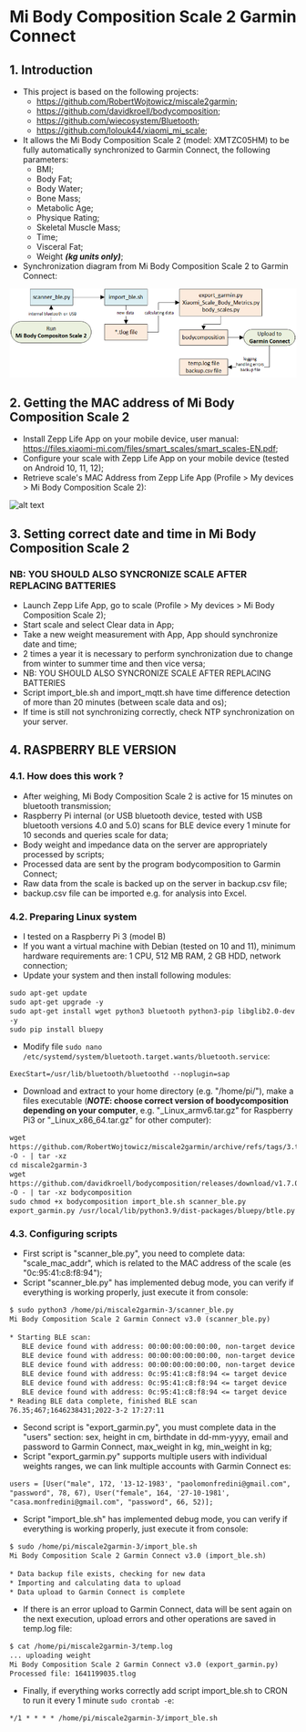 # Mi Body Composition Scale 2 Garmin Connect

## 1. Introduction
- This project is based on the following projects:
  - https://github.com/RobertWojtowicz/miscale2garmin;
  - https://github.com/davidkroell/bodycomposition;
  - https://github.com/wiecosystem/Bluetooth;
  - https://github.com/lolouk44/xiaomi_mi_scale;
- It allows the Mi Body Composition Scale 2 (model: XMTZC05HM) to be fully automatically synchronized to Garmin Connect, the following parameters:
  - BMI;
  - Body Fat;
  - Body Water;
  - Bone Mass;
  - Metabolic Age;
  - Physique Rating;
  - Skeletal Muscle Mass;
  - Time;
  - Visceral Fat;
  - Weight **_(kg units only)_**;
- Synchronization diagram from Mi Body Composition Scale 2 to Garmin Connect:

![alt text](https://github.com/manfredviii/miscale2garmin/blob/master/pic/workflow.png)

## 2. Getting the MAC address of Mi Body Composition Scale 2
- Install Zepp Life App on your mobile device, user manual: https://files.xiaomi-mi.com/files/smart_scales/smart_scales-EN.pdf;
- Configure your scale with Zepp Life App on your mobile device (tested on Android 10, 11, 12);
- Retrieve scale's MAC Address from Zepp Life App (Profile > My devices > Mi Body Composition Scale 2):

![alt text](https://github.com/manfredviii/miscale2garmin//blob/master/pic/mac_addr.png)

## 3. Setting correct date and time in Mi Body Composition Scale 2
###    NB: YOU SHOULD ALSO SYNCRONIZE SCALE AFTER REPLACING BATTERIES
- Launch Zepp Life App, go to scale (Profile > My devices > Mi Body Composition Scale 2);
- Start scale and select Clear data in App;
- Take a new weight measurement with App, App should synchronize date and time;
- 2 times a year it is necessary to perform synchronization due to change from winter to summer time and then vice versa;
- NB: YOU SHOULD ALSO SYNCRONIZE SCALE AFTER REPLACING BATTERIES
- Script import_ble.sh and import_mqtt.sh have time difference detection of more than 20 minutes (between scale data and os);
- If time is still not synchronizing correctly, check NTP synchronization on your server.

## 4. RASPBERRY BLE VERSION
### 4.1. How does this work ?
- After weighing, Mi Body Composition Scale 2 is active for 15 minutes on bluetooth transmission;
- Raspberry Pi internal (or USB bluetooth device, tested with USB bluetooth versions 4.0 and 5.0) scans for BLE device every 1 minute for 10 seconds and queries scale for data;
- Body weight and impedance data on the server are appropriately processed by scripts;
- Processed data are sent by the program bodycomposition to Garmin Connect;
- Raw data from the scale is backed up on the server in backup.csv file;
- backup.csv file can be imported e.g. for analysis into Excel.

### 4.2. Preparing Linux system
- I tested on a Raspberry Pi 3 (model B)
- If you want a virtual machine with Debian (tested on 10 and 11), minimum hardware requirements are: 1 CPU, 512 MB RAM, 2 GB HDD, network connection;
- Update your system and then install following modules:
```
sudo apt-get update
sudo apt-get upgrade -y
sudo apt-get install wget python3 bluetooth python3-pip libglib2.0-dev -y
sudo pip install bluepy
```
- Modify file
```sudo nano /etc/systemd/system/bluetooth.target.wants/bluetooth.service```:
```
ExecStart=/usr/lib/bluetooth/bluetoothd --noplugin=sap
```
- Download and extract to your home directory (e.g. "/home/pi/"), make a files executable (**_NOTE_: choose correct version of boodycomposition depending on your computer**, e.g. "_Linux_armv6.tar.gz" for Raspberry Pi3 or "_Linux_x86_64.tar.gz" for other computer):
```
wget https://github.com/RobertWojtowicz/miscale2garmin/archive/refs/tags/3.tar.gz -O - | tar -xz
cd miscale2garmin-3
wget https://github.com/davidkroell/bodycomposition/releases/download/v1.7.0/bodycomposition_1.7.0_Linux_armv6.tar.gz -O - | tar -xz bodycomposition
sudo chmod +x bodycomposition import_ble.sh scanner_ble.py export_garmin.py /usr/local/lib/python3.9/dist-packages/bluepy/btle.py
```

### 4.3. Configuring scripts
- First script is "scanner_ble.py", you need to complete data: "scale_mac_addr", which is related to the MAC address of the scale (es "0c:95:41:c8:f8:94");
- Script "scanner_ble.py" has implemented debug mode, you can verify if everything is working properly, just execute it from console:
```
$ sudo python3 /home/pi/miscale2garmin-3/scanner_ble.py
Mi Body Composition Scale 2 Garmin Connect v3.0 (scanner_ble.py)

* Starting BLE scan:
   BLE device found with address: 00:00:00:00:00:00, non-target device
   BLE device found with address: 00:00:00:00:00:00, non-target device
   BLE device found with address: 00:00:00:00:00:00, non-target device
   BLE device found with address: 0c:95:41:c8:f8:94 <= target device
   BLE device found with address: 0c:95:41:c8:f8:94 <= target device
   BLE device found with address: 0c:95:41:c8:f8:94 <= target device
* Reading BLE data complete, finished BLE scan
76.35;467;1646238431;2022-3-2 17:27:11
```
- Second script is "export_garmin.py", you must complete data in the "users" section: sex, height in cm, birthdate in dd-mm-yyyy, email and password to Garmin Connect, max_weight in kg, min_weight in kg;
- Script "export_garmin.py" supports multiple users with individual weights ranges, we can link multiple accounts with Garmin Connect
es:
```
users = [User("male", 172, '13-12-1983', "paolomonfredini@gmail.com", "password", 78, 67), User("female", 164, '27-10-1981', "casa.monfredini@gmail.com", "password", 66, 52)];
```
- Script "import_ble.sh" has implemented debug mode, you can verify if everything is working properly, just execute it from console:
```
$ sudo /home/pi/miscale2garmin-3/import_ble.sh
Mi Body Composition Scale 2 Garmin Connect v3.0 (import_ble.sh)

* Data backup file exists, checking for new data
* Importing and calculating data to upload
* Data upload to Garmin Connect is complete
```
- If there is an error upload to Garmin Connect, data will be sent again on the next execution, upload errors and other operations are saved in temp.log file:
```
$ cat /home/pi/miscale2garmin-3/temp.log
... uploading weight
Mi Body Composition Scale 2 Garmin Connect v3.0 (export_garmin.py)
Processed file: 1641199035.tlog
```
- Finally, if everything works correctly add script import_ble.sh to CRON to run it every 1 minute ```sudo crontab -e```:
```
*/1 * * * * /home/pi/miscale2garmin-3/import_ble.sh
```
